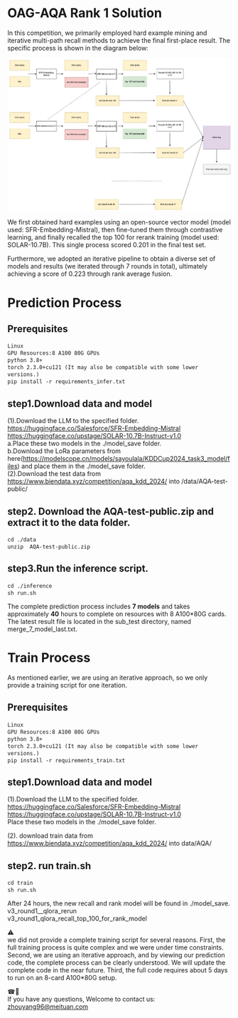 # OAG-AQA Rank 1 Solution

In this competition, we primarily employed hard example mining and iterative multi-path recall methods to achieve the final first-place result. The specific process is shown in the diagram below:

![Local Image](./assets/a.jpg "Local Sample Image")

We first obtained hard examples using an open-source vector model (model used: SFR-Embedding-Mistral), then fine-tuned them through contrastive learning, and finally recalled the top 100 for rerank training (model used: SOLAR-10.7B). This single process scored 0.201 in the final test set.

Furthermore, we adopted an iterative pipeline to obtain a diverse set of models and results (we iterated through 7 rounds in total), ultimately achieving a score of 0.223 through rank average fusion.

# Prediction Process

##  Prerequisites
```
Linux
GPU Resources:8 A100 80G GPUs
python 3.8+
torch 2.3.0+cu121 (It may also be compatible with some lower versions.)
pip install -r requirements_infer.txt
```
## step1.Download data and model



(1).Download the LLM to the specified folder.
https://huggingface.co/Salesforce/SFR-Embedding-Mistral<br>
https://huggingface.co/upstage/SOLAR-10.7B-Instruct-v1.0<br>
a.Place these two models in the ./model_save folder.<br>
b.Download the LoRa parameters from here(https://modelscope.cn/models/sayoulala/KDDCup2024_task3_model/files) and place them in the ./model_save folder.
<br>(2).Download the test data from https://www.biendata.xyz/competition/aqa_kdd_2024/  into /data/AQA-test-public/

## step2. Download the AQA-test-public.zip and extract it to the data folder.
```
cd ./data 
unzip  AQA-test-public.zip
```

## step3.Run the inference script.
```
cd ./inference
sh run.sh
```

The complete prediction process includes **7 models** and takes approximately **40** hours to complete on resources with 8 A100*80G cards.
The latest result file is located in the sub_test directory, named merge_7_model_last.txt.
# Train Process
As mentioned earlier, we are using an iterative approach, so we only provide a training script for one iteration.
##  Prerequisites
```
Linux
GPU Resources:8 A100 80G GPUs
python 3.8+
torch 2.3.0+cu121 (It may also be compatible with some lower versions.)
pip install -r requirements_train.txt
```
## step1.Download data and model
(1).Download the LLM to the specified folder.
https://huggingface.co/Salesforce/SFR-Embedding-Mistral<br>
https://huggingface.co/upstage/SOLAR-10.7B-Instruct-v1.0<br>
Place these two models in the ./model_save folder.<br>

(2). download train data from  https://www.biendata.xyz/competition/aqa_kdd_2024/ into data/AQA/

## step2. run train.sh
```
cd train
sh run.sh
```
After 24 hours, the new recall and rank model will be found in ./model_save.
v3_round1__qlora_rerun <br>
v3_round1_qlora_recall_top_100_for_rank_model

⚠️<br>
we did not provide a complete training script for several reasons. First, the full training process is quite complex and we were under time constraints. Second, we are using an iterative approach, and by viewing our prediction code, the complete process can be clearly understood. We will update the complete code in the near future. Third, the full code requires about 5 days to run on an 8-card A100*80G setup.


☎📧<br>
If you have any questions, Welcome to contact us: zhouyang96@meituan.com
